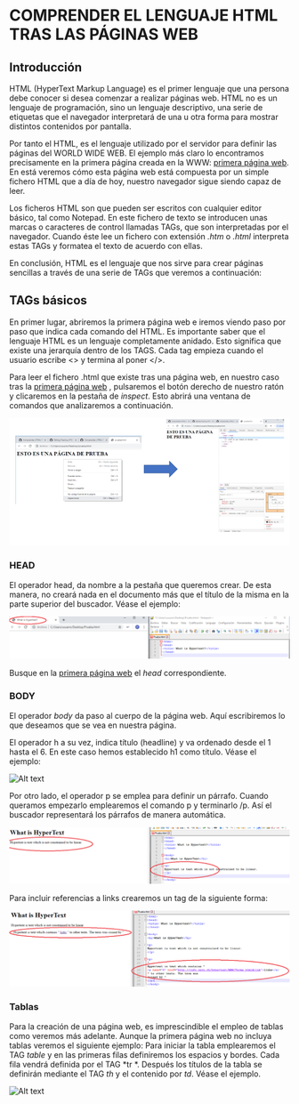 # COMPRENDER EL LENGUAJE HTML TRAS LAS PÁGINAS WEB

## Introducción
HTML (HyperText Markup Language) es el primer lenguaje que una persona debe conocer si desea comenzar a realizar páginas web. HTML no es un lenguaje de programación, sino un lenguaje descriptivo, una serie de etiquetas que el navegador interpretará de una u otra forma para mostrar distintos contenidos por pantalla.

Por tanto el HTML, es el lenguaje utilizado por el servidor para definir las páginas del WORLD WIDE WEB. El ejemplo más claro lo encontramos precisamente en la primera página creada en la WWW: [primera página web](http://info.cern.ch/hypertext/WWW/WhatIs.html). En está veremos cómo esta página web está compuesta por un simple fichero HTML que a día de hoy, nuestro navegador sigue siendo capaz de leer.

Los ficheros HTML son que pueden ser escritos con cualquier editor básico, tal como Notepad. En este fichero de texto se introducen unas marcas o caracteres de control llamadas TAGs, que son interpretadas por el navegador. Cuando éste lee un fichero con extensión *.htm* o *.html* interpreta estas TAGs y formatea el texto de acuerdo con ellas.

En conclusión, HTML es el lenguaje que nos sirve para crear páginas sencillas a través de una serie de TAGs que veremos a continuación:

## TAGs básicos

En primer lugar, abriremos la primera página web e iremos viendo paso por paso que indica cada comando del HTML.
Es importante saber que el lenguaje HTML es un lenguaje completamente anidado. Esto significa que existe una jerarquía dentro de los TAGS. Cada tag empieza cuando el usuario escribe <> y termina al poner </>.

Para leer el fichero .html que existe tras una página web, en nuestro caso tras la [primera página web]() , pulsaremos el botón derecho de nuestro ratón y clicaremos en la pestaña de *inspect*. Esto abrirá una ventana de comandos que analizaremos a continuación.

![alt text]( Foto_Ispect_HTML.PNG)

### HEAD
El operador head, da nombre a la pestaña que queremos crear. De esta manera, no creará nada en el documento más que el título de la misma en la parte superior del buscador. Véase el ejemplo:

![alt text](Head_HTML.png)

Busque en la [primera página web](http://info.cern.ch/hypertext/WWW/WhatIs.html) el *head* correspondiente.

### BODY

El operador *body* da paso al cuerpo de la página web. Aquí escribiremos lo que deseamos que se vea en nuestra página.

El operador h a su vez, indica título (headline) y va ordenado desde el 1 hasta el 6. En este caso hemos establecido h1 como título. Véase el ejemplo:
 
![Alt text](Body_HTML.PNG)
 
Por otro lado, el operador p se emplea para definir un párrafo. Cuando queramos empezarlo emplearemos el comando p y terminarlo /p. Así el buscador representará los párrafos de manera automática.
 
![Alt text](Parrafo_HTML.png)

Para incluir referencias a links crearemos un tag de la siguiente forma:

 ![Alt text](Links.png) 
 
### Tablas
Para la creación de una página web, es imprescindible el empleo de tablas como veremos más adelante. Aunque la primera página web no incluya tablas veremos el siguiente ejemplo:
Para iniciar la tabla emplearemos el TAG *table* y en las primeras filas definiremos los espacios y bordes. Cada fila vendrá definida por el TAG *tr *. Después los títulos de la tabla se definirán mediante el TAG *th* y el contenido por *td*. Véase el ejemplo.

![Alt text](tabla_HTML.PNG)

